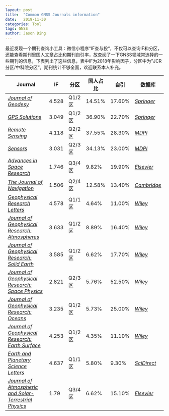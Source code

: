 ```yaml
---
layout: post
title:  "Common GNSS Journals information"
date:   2019-11-30
categories: Tool
tags: GNSS
author: Jason Ding
---
```




最近发现一个期刊查询小工具：微信小程序“IF查与投“，不仅可以查询IF和分区，还能查看期刊里国人文章占比和期刊自引率，故查阅了一下GNSS领域常选择的一些期刊的信息，下表列出了这些信息，表中IF为2018年影响因子，分区中为”JCR分区/中科院分区“。期刊统计不够全面，欢迎联系本人补充。

| Journal                                                      | IF    | 分区   | 国人占比 | 自引   | 数据库                                                       |
| ------------------------------------------------------------ | ----- | ------ | -------- | ------ | ------------------------------------------------------------ |
| *[Journal of Geodesy](https://link.springer.com/journal/190)* | 4.528 | Q1/2区 | 14.51%   | 17.60% | *[Springer](https://link.springer.com/)*                     |
| *[GPS Solutions](https://link.springer.com/journal/10291)*   | 3.049 | Q1/2区 | 36.90%   | 22.70% | *[Springer](https://link.springer.com/)*                     |
| *[Remote Sensing](https://www.mdpi.com/journal/remotesensing)* | 4.118 | Q2/2区 | 37.55%   | 28.30% | *[MDPI](https://www.mdpi.com/)*                                                         |
| *[Sensors](https://www.mdpi.com/journal/sensors)*            | 3.031 | Q2/3区 | 34.13%   | 23.00% | *[MDPI](https://www.mdpi.com/)*                              |
| *[Advances in Space Research](https://www.journals.elsevier.com/advances-in-space-research)* | 1.746 | Q3/4区 | 9.82%    | 19.90% | [*Elsevier*](https://www.elsevier.com/books-and-journals/elsevier) |
| *[The Journal of Navigation](https://rin.org.uk/page/JournalofNavigation)* | 1.506 | Q2/4区 | 12.58%   | 13.40% | *[Cambridge](https://www.cambridge.org/core/journals/)*                                                    |
| *[Geophysical Research Letters](https://agupubs.onlinelibrary.wiley.com/journal/19448007)* | 4.578 | Q1/1区 | 4.64%    | 11.00% | *[Wiley](https://onlinelibrary.wiley.com/)*                  |
| *[Journal of Geophysical Research: Atmospheres](https://agupubs.onlinelibrary.wiley.com/journal/21698996)* | 3.633 | Q1/2区 | 8.89%    | 16.40% | *[Wiley](https://onlinelibrary.wiley.com/)*                  |
| *[Journal of Geophysical Research: Solid Earth](https://agupubs.onlinelibrary.wiley.com/journal/21699356)* | 3.585 | Q1/2区 | 6.62%    | 17.70% | [*Wiley*](https://onlinelibrary.wiley.com/)                  |
| *[Journal of Geophysical Research: Space Physics](https://agupubs.onlinelibrary.wiley.com/journal/21699402)* | 2.821 | Q2/3区 | 5.76%    | 52.50% | *[Wiley](https://onlinelibrary.wiley.com/)*                  |
| *[Journal of Geophysical Research: Oceans](https://agupubs.onlinelibrary.wiley.com/journal/21699291)* | 3.235 | Q1/2区 | 5.73%    | 25.00% | *[Wiley](https://onlinelibrary.wiley.com/)*                  |
| *[Journal of Geophysical Research: Earth Surface](https://agupubs.onlinelibrary.wiley.com/journal/21699011)* | 4.253 | Q1/2区 | 4.35%    | 11.10% | *[Wiley](https://onlinelibrary.wiley.com/)*                  |
| *[Earth and Planetary Science Letters](https://www.sciencedirect.com/journal/earth-and-planetary-science-letters)* | 4.637 | Q1/1区 | 5.80%    | 9.30%  | *[SciDirect](https://www.sciencedirect.com/)*                                                |
| *[Journal of Atmospheric and Solar-Terrestrial Physics](https://www.journals.elsevier.com/journal-of-atmospheric-and-solar-terrestrial-physics/)* | 1.79  | Q3/4区 | 6.62%    | 15.10% | *[Elsevier](https://www.elsevier.com/books-and-journals/elsevier)* |

